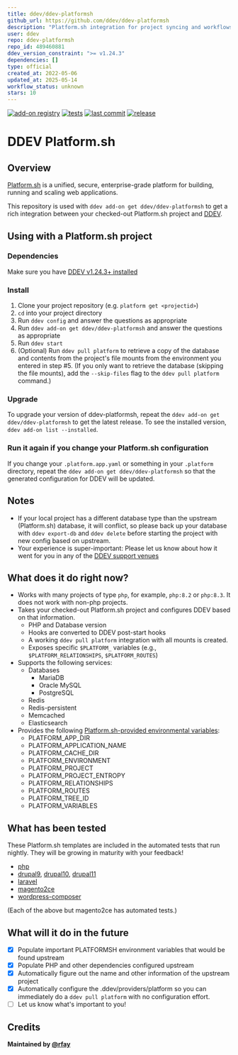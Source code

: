 ```yaml
---
title: ddev/ddev-platformsh
github_url: https://github.com/ddev/ddev-platformsh
description: "Platform.sh integration for project syncing and workflows in DDEV"
user: ddev
repo: ddev-platformsh
repo_id: 489460881
ddev_version_constraint: ">= v1.24.3"
dependencies: []
type: official
created_at: 2022-05-06
updated_at: 2025-05-14
workflow_status: unknown
stars: 10
---
```


[![add-on registry](https://img.shields.io/badge/DDEV-Add--on_Registry-blue)](https://addons.ddev.com)
[![tests](https://github.com/ddev/ddev-platformsh/actions/workflows/tests.yml/badge.svg?branch=main)](https://github.com/ddev/ddev-platformsh/actions/workflows/tests.yml?query=branch%3Amain)
[![last commit](https://img.shields.io/github/last-commit/ddev/ddev-platformsh)](https://github.com/ddev/ddev-platformsh/commits)
[![release](https://img.shields.io/github/v/release/ddev/ddev-platformsh)](https://github.com/ddev/ddev-platformsh/releases/latest)

# DDEV Platform.sh

## Overview

[Platform.sh](https://platform.sh/) is a unified, secure, enterprise-grade platform for building, running and scaling web applications.

This repository is used with `ddev add-on get ddev/ddev-platformsh` to get a rich integration between your checked-out Platform.sh project and [DDEV](https://ddev.com).

## Using with a Platform.sh project

### Dependencies

Make sure you have [DDEV v1.24.3+ installed](https://ddev.readthedocs.io/en/stable/users/install/ddev-installation/)

### Install
1. Clone your project repository (e.g. `platform get <projectid>`)
2. `cd` into your project directory
3. Run `ddev config` and answer the questions as appropriate
4. Run `ddev add-on get ddev/ddev-platformsh` and answer the questions as appropriate
5. Run `ddev start`
6. (Optional) Run `ddev pull platform` to retrieve a copy of the database and contents from the project's file mounts from the environment you entered in step #5. (If you only want to retrieve the database (skipping the file mounts), add the `--skip-files` flag to the `ddev pull platform` command.)

### Upgrade

To upgrade your version of ddev-platformsh, repeat the `ddev add-on get ddev/ddev-platformsh` to get the latest release. To see the installed version, `ddev add-on list --installed`.

### Run it again if you change your Platform.sh configuration

If you change your `.platform.app.yaml` or something in your `.platform` directory, repeat the `ddev add-on get ddev/ddev-platformsh` so that the generated configuration for DDEV will be updated.

## Notes

* If your local project has a different database type than the upstream (Platform.sh) database, it will conflict, so please back up your database with `ddev export-db` and `ddev delete` before starting the project with new config based on upstream.
* Your experience is super-important: Please let us know about how it went for you in any of the [DDEV support venues](https://ddev.readthedocs.io/en/stable/users/support/)

## What does it do right now?

* Works with many projects of type `php`, for example, `php:8.2` or `php:8.3`. It does not work with non-php projects.
* Takes your checked-out Platform.sh project and configures DDEV based on that information.
    * PHP and Database version
    * Hooks are converted to DDEV post-start hooks
    * A working `ddev pull platform` integration with all mounts is created.
    * Exposes specific `$PLATFORM_` variables (e.g., `$PLATFORM_RELATIONSHIPS`, `$PLATFORM_ROUTES`)
* Supports the following services:
    * Databases
      * MariaDB
      * Oracle MySQL
      * PostgreSQL
    * Redis
    * Redis-persistent
    * Memcached
    * Elasticsearch
* Provides the following [Platform.sh-provided environmental variables](https://docs.platform.sh/development/variables/use-variables.html#use-platformsh-provided-variables):
  * PLATFORM_APP_DIR
  * PLATFORM_APPLICATION_NAME
  * PLATFORM_CACHE_DIR
  * PLATFORM_ENVIRONMENT
  * PLATFORM_PROJECT
  * PLATFORM_PROJECT_ENTROPY
  * PLATFORM_RELATIONSHIPS
  * PLATFORM_ROUTES
  * PLATFORM_TREE_ID
  * PLATFORM_VARIABLES

## What has been tested

These Platform.sh templates are included in the automated tests that run nightly. They will be growing in maturity with your feedback!

* [php](https://github.com/platformsh-templates/php)
* [drupal9](https://github.com/platformsh-templates/drupal9), [drupal10](https://github.com/platformsh-templates/drupal10), [drupal11](https://github.com/platformsh-templates/drupal11)
* [laravel](https://github.com/platformsh-templates/laravel)
* [magento2ce](https://github.com/platformsh-templates/magento2ce)
* [wordpress-composer](https://github.com/platformsh-templates/wordpress-composer)

(Each of the above but magento2ce has automated tests.)

## What will it do in the future

- [x] Populate important PLATFORMSH environment variables that would be found upstream
- [x] Populate PHP and other dependencies configured upstream
- [x] Automatically figure out the name and other information of the upstream project
- [x] Automatically configure the .ddev/providers/platform so you can immediately do a `ddev pull platform` with no configuration effort.
- [ ] Let us know what's important to you!

## Credits

**Maintained by [@rfay](https://github.com/rfay)**
